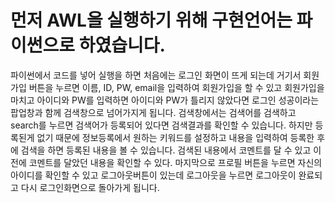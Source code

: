 # 먼저 AWL을 실행하기 위해 구현언어는 파이썬으로 하였습니다.
파이썬에서 코드를 넣어 실행을 하면 처음에는 로그인 화면이 뜨게 되는데 거기서 회원가입 버튼을 누르면 이름, ID, PW, email을 입력하여 회원가입을 할 수 있고 회원가입을 마치고 아이디와 PW를 입력하면
아이디와 PW가 틀리지 않았다면 로그인 성공이라는 팝업창과 함께 검색창으로 넘어가지게 됩니다.
검색창에서는 검색어를 검색하고 search를 누르면 검색어가 등록되어 있다면 검색결과를 확인할 수 있습니다.
하지만 등록된게 없기 때문에 정보등록에서 원하는 키워드를 설정하고 내용을 입력하여 등록한 후에 검색을 하면 등록된 내용을 볼 수 있습니다.
검색된 내용에서 코멘트를 달 수 있고 이전에 코멘트를 달았던 내용을 확인할 수 있다.
마지막으로 프로필 버튼을 누르면 자신의 아이디를 확인할 수 있고 로그아웃버튼이 있는데 로그아웃을 누르면 로그아웃이 완료되고 다시 로그인화면으로 돌아가게 됩니다.
